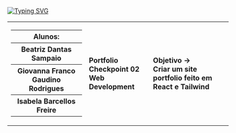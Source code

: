[![Typing SVG](https://readme-typing-svg.herokuapp.com?font=Fira+Code&pause=1000&color=F7862E&width=435&lines=Checkpoint:Portfolio+%2B+Web+%2B+Development)](https://git.io/typing-svg)

<table>
  <tr>
    <td>
      <div>
        <table>
          <tr>
            <th>Alunos:</th>
          </tr>
          <tr>
            <th>Beatriz Dantas Sampaio</th>
          </tr>
          <tr>
            <th>Giovanna Franco Gaudino Rodrigues</th>
          </tr>
          <tr>
            <th>Isabela Barcellos Freire</th>
          </tr>
        </table>
      </div>
    </td>
    <td>
      <div>
        <b>Portfolio Checkpoint 02 <br> Web Development</b>
      <td> <b>Objetivo → <br> Criar um site portfolio feito em React e Tailwind </b> </td>
      </div>
    </td>
  </tr>
</table>
